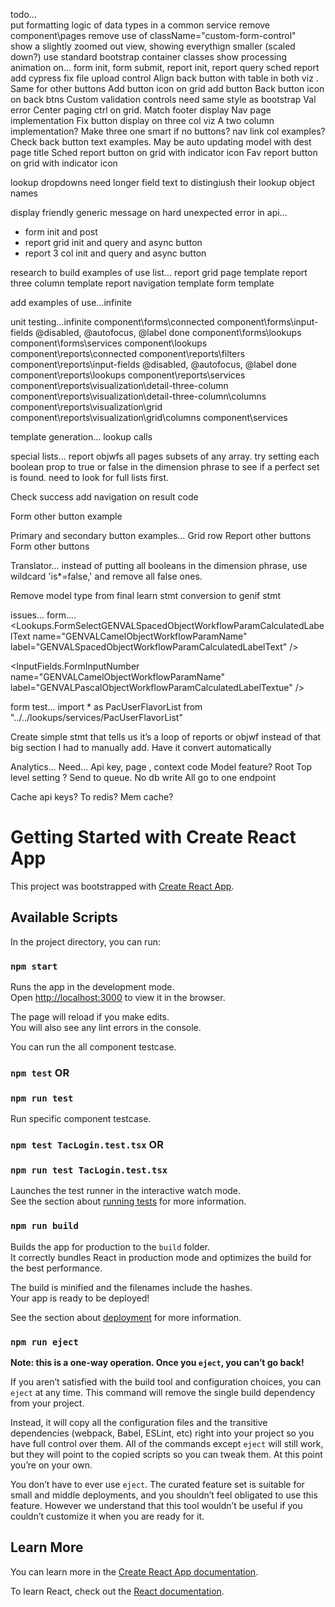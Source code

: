


todo...  
put formatting logic of data types in a common service 
remove component\pages
remove use of className="custom-form-control"   
show a slightly zoomed out view, showing everythign smaller (scaled down?)
use standard bootstrap container classes 
show processing animation on... form init, form submit, report init, report query 
sched report 
add cypress
fix file upload control
Align back button with table in both viz . Same for other buttons
Add button icon on grid add button
Back button icon on back btns 
Custom validation controls need same style as bootstrap Val error 
Center paging ctrl on grid. Match footer display
Nav page implementation
Fix button display on three col viz
A two column implementation? Make three one smart if no buttons? 
nav link col examples?
Check back button text examples. May be auto updating model with dest page title
Sched report button on grid with indicator icon
Fav report button on grid with indicator icon

lookup dropdowns need longer field text to distingiush their lookup object names


display friendly generic message on hard unexpected error in api... 
- form init and post 
- report grid init and query and async button
- report 3 col init and query and async button


research to build examples of use list...
report grid page template
report three column template
report navigation template
form template

add examples of use...infinite
 
 
unit testing...infinite
component\forms\connected
component\forms\input-fields @disabled, @autofocus, @label done
component\forms\lookups
component\forms\services
component\lookups
component\reports\connected
component\reports\filters
component\reports\input-fields  @disabled, @autofocus, @label done
component\reports\lookups
component\reports\services
component\reports\visualization\detail-three-column
component\reports\visualization\detail-three-column\columns
component\reports\visualization\grid
component\reports\visualization\grid\columns
component\services
 

template generation... 
lookup calls

special lists...
report
objwfs
all pages 
subsets of any array. try setting each boolean prop to true or false in the dimension phrase to see if a perfect set is found. need to look for full lists first. 
  
  
Check success add navigation on result code 

Form other button example  

Primary and secondary button examples…
Grid row
Report other buttons
Form other buttons
 


Translator…
instead of putting all booleans in the dimension phrase, use wildcard 'is*=false,' and remove all false ones.  
 


Remove model type from final learn stmt conversion to genif stmt

issues...
form....
                            <Lookups.FormSelectGENVALSpacedObjectWorkflowParamCalculatedLabelText name="GENVALCamelObjectWorkflowParamName" label="GENVALSpacedObjectWorkflowParamCalculatedLabelText" />

<InputFields.FormInputNumber name="GENVALCamelObjectWorkflowParamName" label="GENVALPascalObjectWorkflowParamCalculatedLabelTextue" /> 

form test...
import * as PacUserFlavorList from "../../lookups/services/PacUserFlavorList"

Create simple stmt that tells us it’s a loop of reports or objwf instead of that big section I had to manually add. Have it convert automatically


 
Analytics…
Need… Api key, page , context code
Model feature?
Root Top level setting ?
Send to queue. No db write
All go to one endpoint


Cache api keys? To redis? Mem cache?



# Getting Started with Create React App

This project was bootstrapped with [Create React App](https://github.com/facebook/create-react-app).

## Available Scripts

In the project directory, you can run:

### `npm start`

Runs the app in the development mode.\
Open [http://localhost:3000](http://localhost:3000) to view it in the browser.

The page will reload if you make edits.\
You will also see any lint errors in the console.

You can run the all component testcase.
### `npm test` OR
### `npm run test`

Run specific component testcase.
### `npm test TacLogin.test.tsx` OR
### `npm run test TacLogin.test.tsx`

Launches the test runner in the interactive watch mode.\
See the section about [running tests](https://facebook.github.io/create-react-app/docs/running-tests) for more information.

### `npm run build`

Builds the app for production to the `build` folder.\
It correctly bundles React in production mode and optimizes the build for the best performance.

The build is minified and the filenames include the hashes.\
Your app is ready to be deployed!

See the section about [deployment](https://facebook.github.io/create-react-app/docs/deployment) for more information.

### `npm run eject`

**Note: this is a one-way operation. Once you `eject`, you can’t go back!**

If you aren’t satisfied with the build tool and configuration choices, you can `eject` at any time. This command will remove the single build dependency from your project.

Instead, it will copy all the configuration files and the transitive dependencies (webpack, Babel, ESLint, etc) right into your project so you have full control over them. All of the commands except `eject` will still work, but they will point to the copied scripts so you can tweak them. At this point you’re on your own.

You don’t have to ever use `eject`. The curated feature set is suitable for small and middle deployments, and you shouldn’t feel obligated to use this feature. However we understand that this tool wouldn’t be useful if you couldn’t customize it when you are ready for it.

## Learn More

You can learn more in the [Create React App documentation](https://facebook.github.io/create-react-app/docs/getting-started).

To learn React, check out the [React documentation](https://reactjs.org/).
